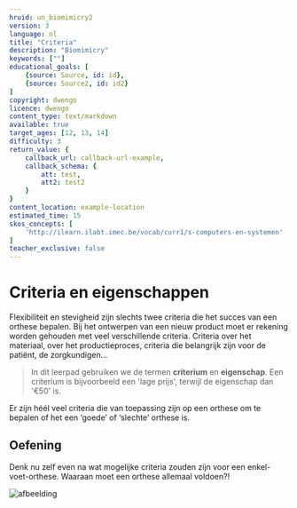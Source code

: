 ```yaml
---
hruid: un_biomimicry2
version: 3
language: nl
title: "Criteria"
description: "Biomimicry"
keywords: [""]
educational_goals: [
    {source: Source, id: id}, 
    {source: Source2, id: id2}
]
copyright: dwengo
licence: dwengo
content_type: text/markdown
available: true
target_ages: [12, 13, 14]
difficulty: 3
return_value: {
    callback_url: callback-url-example,
    callback_schema: {
        att: test,
        att2: test2
    }
}
content_location: example-location
estimated_time: 15
skos_concepts: [
    'http://ilearn.ilabt.imec.be/vocab/curr1/s-computers-en-systemen'
]
teacher_exclusive: false
---
```


# Criteria en eigenschappen

Flexibiliteit en stevigheid zijn slechts twee criteria die het succes van een orthese bepalen. Bij het ontwerpen van een nieuw product moet er rekening worden gehouden met veel verschillende criteria. Criteria over het materiaal, over het productieproces, criteria die belangrijk zijn voor de patiënt, de zorgkundigen… 

> In dit leerpad gebruiken we de termen **criterium** en **eigenschap**. Een criterium is bijvoorbeeld een 'lage prijs', terwijl de eigenschap dan '€50' is. 

Er zijn héél veel criteria die van toepassing zijn op een orthese om te bepalen of het een ‘goede’ of ‘slechte’ orthese is.

## Oefening
Denk nu zelf even na wat mogelijke criteria zouden zijn voor een enkel-voet-orthese. 
Waaraan moet een orthese allemaal voldoen?! 

![](embed/malleloc2.jpg "afbeelding")
